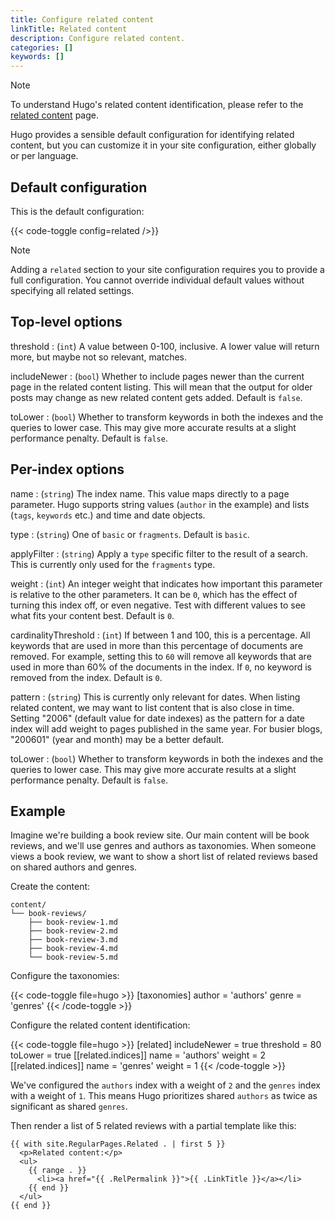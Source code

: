 ```yaml
---
title: Configure related content
linkTitle: Related content
description: Configure related content.
categories: []
keywords: []
---
```


> [!note]
> To understand Hugo's related content identification, please refer to the [related content] page.

Hugo provides a sensible default configuration for identifying related content, but you can customize it in your site configuration, either globally or per language.

## Default configuration

This is the default configuration:

{{< code-toggle config=related />}}

> [!note]
> Adding a `related` section to your site configuration requires you to provide a full configuration. You cannot override individual default values without specifying all related settings.

## Top-level options

threshold
: (`int`) A value between 0-100, inclusive. A lower value will return more, but maybe not so relevant, matches.

includeNewer
: (`bool`) Whether to include pages newer than the current page in the related content listing. This will mean that the output for older posts may change as new related content gets added. Default is `false`.

toLower
: (`bool`) Whether to transform keywords in both the indexes and the queries to lower case. This may give more accurate results at a slight performance penalty. Default is `false`.

## Per-index options

name
: (`string`) The index name. This value maps directly to a page parameter. Hugo supports string values (`author` in the example) and lists (`tags`, `keywords` etc.) and time and date objects.

type
: (`string`) One of `basic` or `fragments`. Default is `basic`.

applyFilter
: (`string`) Apply a `type` specific filter to the result of a search. This is currently only used for the `fragments` type.

weight
: (`int`) An integer weight that indicates how important this parameter is relative to the other parameters. It can be `0`, which has the effect of turning this index off, or even negative. Test with different values to see what fits your content best. Default is `0`.

cardinalityThreshold
: (`int`) If between 1 and 100, this is a percentage. All keywords that are used in more than this percentage of documents are removed. For example, setting this to `60` will remove all keywords that are used in more than 60% of the documents in the index. If `0`, no keyword is removed from the index. Default is `0`.

pattern
: (`string`) This is currently only relevant for dates. When listing related content, we may want to list content that is also close in time. Setting "2006" (default value for date indexes) as the pattern for a date index will add weight to pages published in the same year. For busier blogs, "200601" (year and month) may be a better default.

toLower
: (`bool`) Whether to transform keywords in both the indexes and the queries to lower case. This may give more accurate results at a slight performance penalty. Default is `false`.

## Example

Imagine we're building a book review site. Our main content will be book reviews, and we'll use genres and authors as taxonomies. When someone views a book review, we want to show a short list of related reviews based on shared authors and genres.

Create the content:

```text
content/
└── book-reviews/
    ├── book-review-1.md
    ├── book-review-2.md
    ├── book-review-3.md
    ├── book-review-4.md
    └── book-review-5.md
```

Configure the taxonomies:

{{< code-toggle file=hugo >}}
[taxonomies]
author = 'authors'
genre = 'genres'
{{< /code-toggle >}}

Configure the related content identification:

{{< code-toggle file=hugo >}}
[related]
includeNewer = true
threshold = 80
toLower = true
[[related.indices]]
name = 'authors'
weight = 2
[[related.indices]]
name = 'genres'
weight = 1
{{< /code-toggle >}}

We've configured the `authors` index with a weight of `2` and the `genres` index with a weight of `1`. This means Hugo prioritizes shared `authors` as twice as significant as shared `genres`.

Then render a list of 5 related reviews with a partial template like this:

```go-html-template {file="layouts/_partials/related.html" copy=true}
{{ with site.RegularPages.Related . | first 5 }}
  <p>Related content:</p>
  <ul>
    {{ range . }}
      <li><a href="{{ .RelPermalink }}">{{ .LinkTitle }}</a></li>
    {{ end }}
  </ul>
{{ end }}
```

[related content]: /content-management/related-content/
